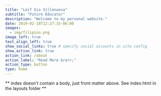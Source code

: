 ```yaml
---
title: "Leif Gio Villanueva"
subtitle: "Future Educator"
description: "Welcome to my personal website."
date: 2019-02-18T12:27:33-06:00
images:
  - img/filipino.png
image_left: true
text_align_left: true
show_social_links: true # specify social accounts in site config
show_action_link: true
action_link: /about
action_label: "Read More &rarr;"
action_type: button
type: home
---
```


** index doesn't contain a body, just front matter above.
See index.html in the layouts folder **

